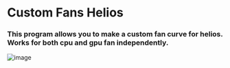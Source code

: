 # Custom Fans Helios

### This program allows you to make a custom fan curve for helios. Works for both cpu and gpu fan independently.
![image](https://user-images.githubusercontent.com/23412507/181994506-8897222f-f2b8-4938-afb7-77b48943a67f.png)
